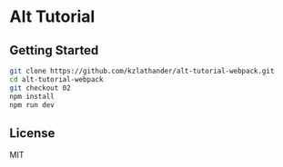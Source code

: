 # Alt Tutorial

## Getting Started

```bash
git clone https://github.com/kzlathander/alt-tutorial-webpack.git
cd alt-tutorial-webpack
git checkout 02
npm install
npm run dev
```

## License

MIT
